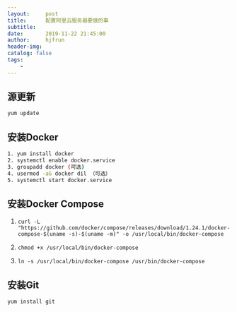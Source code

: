 ```yaml
---
layout:     post
title:      配置阿里云服务器要做的事
subtitle:   
date:       2019-11-22 21:45:00
author:     hjfrun
header-img: 
catalog: false
tags:
    - 
---
```




## 源更新

```bash
yum update
```

## 安装Docker

```bash
1. yum install docker
2. systemctl enable docker.service
3. groupadd docker (可选)
4. usermod -aG docker dil （可选）
5. systemctl start docker.service
```

## 安装Docker Compose

1. `curl -L "https://github.com/docker/compose/releases/download/1.24.1/docker-compose-$(uname -s)-$(uname -m)" -o /usr/local/bin/docker-compose`

2. `chmod +x /usr/local/bin/docker-compose`

3. `ln -s /usr/local/bin/docker-compose /usr/bin/docker-compose`



## 安装Git

```bash
yum install git
```



 





